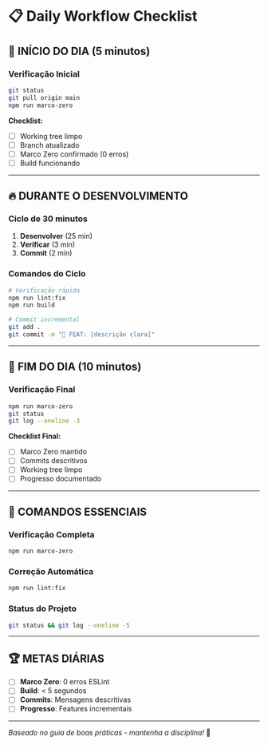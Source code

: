 # 📋 Daily Workflow Checklist

## 🌅 INÍCIO DO DIA (5 minutos)

### Verificação Inicial

```bash
git status
git pull origin main
npm run marco-zero
```

**Checklist:**

- [ ] Working tree limpo
- [ ] Branch atualizado  
- [ ] Marco Zero confirmado (0 erros)
- [ ] Build funcionando

---

## 🔥 DURANTE O DESENVOLVIMENTO

### Ciclo de 30 minutos

1. **Desenvolver** (25 min)
2. **Verificar** (3 min)
3. **Commit** (2 min)

### Comandos do Ciclo

```bash
# Verificação rápida
npm run lint:fix
npm run build

# Commit incremental
git add .
git commit -m "🎯 FEAT: [descrição clara]"
```

---

## 🎯 FIM DO DIA (10 minutos)

### Verificação Final

```bash
npm run marco-zero
git status
git log --oneline -3
```

**Checklist Final:**

- [ ] Marco Zero mantido
- [ ] Commits descritivos
- [ ] Working tree limpo
- [ ] Progresso documentado

---

## 🚀 COMANDOS ESSENCIAIS

### Verificação Completa

```bash
npm run marco-zero
```

### Correção Automática

```bash
npm run lint:fix
```

### Status do Projeto

```bash
git status && git log --oneline -5
```

---

## 🏆 METAS DIÁRIAS

- [ ] **Marco Zero**: 0 erros ESLint
- [ ] **Build**: < 5 segundos
- [ ] **Commits**: Mensagens descritivas
- [ ] **Progresso**: Features incrementais

---

*Baseado no guia de boas práticas - mantenha a disciplina!* 🚀
